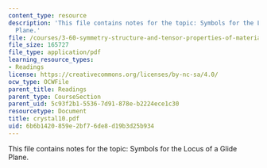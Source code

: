 ```yaml
---
content_type: resource
description: 'This file contains notes for the topic: Symbols for the Locus of a Glide
  Plane.'
file: /courses/3-60-symmetry-structure-and-tensor-properties-of-materials-fall-2005/6b6b1420859e2bf76de8d19b3d25b934_crystal10.pdf
file_size: 165727
file_type: application/pdf
learning_resource_types:
- Readings
license: https://creativecommons.org/licenses/by-nc-sa/4.0/
ocw_type: OCWFile
parent_title: Readings
parent_type: CourseSection
parent_uid: 5c93f2b1-5536-7d91-878e-b2224ece1c30
resourcetype: Document
title: crystal10.pdf
uid: 6b6b1420-859e-2bf7-6de8-d19b3d25b934
---
```

This file contains notes for the topic: Symbols for the Locus of a Glide Plane.